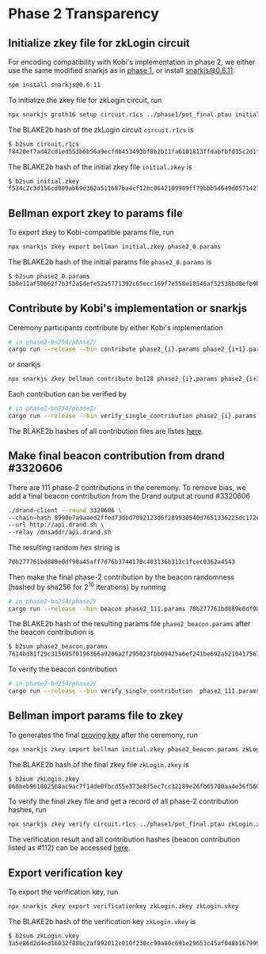 # Phase 2 Transparency

## Initialize zkey file for zkLogin circuit
For encoding compatibility with Kobi's implementation in phase 2, we either use the same modified snarkjs as in [phase 1](../phase1/README.md), or install snarkjs@0.6.11:
```bash
npm install snarkjs@0.6.11
```
To initialize the zkey file for zkLogin circuit, run
```bash
npx snarkjs groth16 setup circuit.r1cs ../phase1/pot_final.ptau initial.zkey
```
The BLAKE2b hash of the zkLogin circuit `circuit.r1cs` is
```bash
$ b2sum circuit.r1cs 
f8420ef7ad42cd1ed553b6b56a9ecfdb453493bf8b2b11fa6101813ffdabfbfd35c2d1ffde4bc5b60fe9333aec3e4284ac2e54ef7d6320a0b8654b44e0fd214b  circuit.r1cs
```
The BLAKE2b hash of the initial zkey file `initial.zkey` is
```bash
$ b2sum initial.zkey 
f534c2c3d156cd009ab69e362a511687ba4cf12bc0642109909ff79bbb54649d05714278c6f593f9109a09b3753689ae65c3b2a73f3679c2bcba27389b00cd57  initial.zkey
```

## Bellman export zkey to params file
To export zkey to Kobi-compatible params file, run
```bash
npx snarkjs zkey export bellman initial.zkey phase2_0.params
```
The BLAKE2b hash of the initial params file `phase2_0.params` is
```bash
$ b2sum phase2_0.params 
5b0e11af50b62f7b3f2a5defe52a5771392c65ecc169f7e558e18546af52538bd8efb9be9179fa57f0d11c04d1c8bf2d405ac7f3ae91a66241f03b4cb6bf9ea1  phase2_0.params
```

## Contribute by Kobi's implementation or snarkjs
Ceremony participants contribute by either Kobi's implementation
```bash
# in phase2-bn254/phase2/
cargo run --release --bin contribute phase2_{i}.params phase2_{i+1}.params {entropy}
```
or snarkjs
```bash
npx snarkjs zkey bellman contribute bn128 phase2_{i}.params phase2_{i+1}.params -e={entropy}
```
Each contribution can be verified by
```bash
# in phase2-bn254/phase2/
cargo run --release --bin verify_single_contribution phase2_{i}.params phase2_{i+1}.params 
```
The BLAKE2b hashes of all contribution files are listes [here](./file_hashes.txt).

## Make final beacon contribution from drand #3320606
There are 111 phase-2 contributions in the ceremony. To remove bias, we add a final beacon contribution from the Drand output at round #3320606
```bash
./drand-client --round 3320606 \
--chain-hash 8990e7a9aaed2ffed73dbd7092123d6f289930540d7651336225dc172e51b2ce \
--url http://api.drand.sh \
--relay /dnsaddr/api.drand.sh
```
The resulting random hex string is
```bash
70b277761bd889e0df98a45aff7d76b3744170c403136b312c1fcec0362a4543
```
Then make the final phase-2 contribution by the beacon randomness (hashed by sha256 for $2^{10}$ iterations) by running
```bash
# in phase2-bn254/phase2/
cargo run --release --bin beacon phase2_111.params 70b277761bd889e0df98a45aff7d76b3744170c403136b312c1fcec0362a4543 10 phase2_beacon.params
```
The BLAKE2b hash of the resulting params file `phase2_beacon.params` after the beacon contribution is
```bash
$ b2sum phase2_beacon.params 
7614bd81f29c315695f0196366a9206a2f295023fbb09425a6ef241be692a5210417567074074d9c359561e64badd302670f0919358e25f928761038e13f0616  phase2_beacon.params
```
To verify the beacon contribution
```bash
# in phase2-bn254/phase2/
cargo run --release --bin verify_single_contribution  phase2_111.params phase2_beacon.params
```

## Bellman import params file to zkey
To generates the final [proving key](../zkLogin.zkey) after the ceremony, run
```bash
npx snarkjs zkey import bellman initial.zkey phase2_beacon.params zkLogin.zkey
```

The BLAKE2b hash of the final zkey file `zkLogin.zkey` is
```bash
$ b2sum zkLogin.zkey 
060beb961802568ac9ac7f14de0fbcd55e373e8f5ec7cc32189e26fb65700aa4e36f5604f868022c765e634d14ea1cd58bd4d79cef8f3cf9693510696bcbcbce  zkLogin.zkey
```
To verify the final zkey file and get a record of all phase-2 contribution hashes, run
```bash
npx snarkjs zkey verify circuit.r1cs ../phase1/pot_final.ptau zkLogin.zkey
```
The verification result and all contribution hashes (beacon contribution listed as #112) can be accessed [here](./contribution_hashes.txt).

## Export verification key
To export the verification key, run
```bash
npx snarkjs zkey export verificationkey zkLogin.zkey zkLogin.vkey
```
The BLAKE2b hash of the verification key `zkLogin.vkey` is
```bash
$ b2sum zkLogin.vkey 
3a5e86d2d4ed16032f88bc2af892012c010f230cc99a80c691e29653c45af048b1679997e1e1a937a97ce683a6cbcb43689f95ae7ec5a9a206e8052abf9bc161  zkLogin.vkey
```
